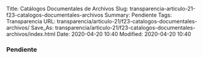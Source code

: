Title: Catálogos Documentales de Archivos
Slug: transparencia-articulo-21-f23-catalogos-documentales-archivos
Summary: Pendiente
Tags: Transparencia
URL: transparencia/articulo-21/f23-catalogos-documentales-archivos/
Save_As: transparencia/articulo-21/f23-catalogos-documentales-archivos/index.html
Date: 2020-04-20 10:40
Modified: 2020-04-20 10:40



### Pendiente

